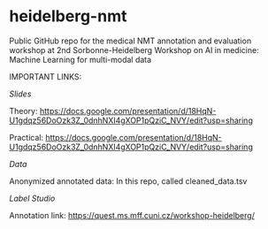 # heidelberg-nmt
Public GitHub repo for the medical NMT annotation and evaluation workshop at 2nd Sorbonne-Heidelberg Workshop on AI in medicine: Machine Learning for multi-modal data

IMPORTANT LINKS:

*Slides*

Theory:
https://docs.google.com/presentation/d/18HqN-U1gdqz56DoOzk3Z_0dnhNXI4gXOP1pQziC_NVY/edit?usp=sharing

Practical:
https://docs.google.com/presentation/d/18HqN-U1gdqz56DoOzk3Z_0dnhNXI4gXOP1pQziC_NVY/edit?usp=sharing

*Data*

Anonymized annotated data: In this repo, called cleaned_data.tsv

*Label Studio*

Annotation link:
https://quest.ms.mff.cuni.cz/workshop-heidelberg/


